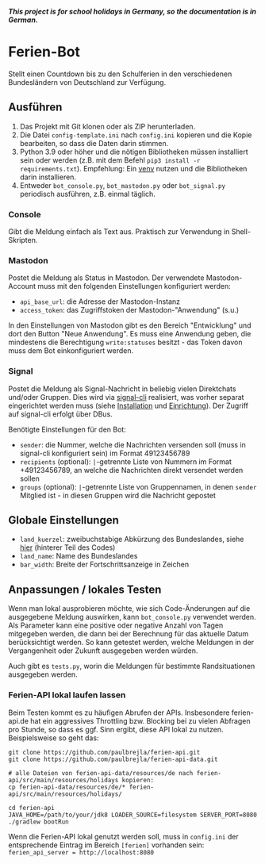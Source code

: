***This project is for school holidays in Germany, so the documentation is in German.***

# Ferien-Bot

Stellt einen Countdown bis zu den Schulferien in den verschiedenen Bundesländern
von Deutschland zur Verfügung.

## Ausführen

1. Das Projekt mit Git klonen oder als ZIP herunterladen.
2. Die Datei `config-template.ini` nach `config.ini` kopieren und die Kopie
   bearbeiten, so dass die Daten darin stimmen.
3. Python 3.9 oder höher und die nötigen Bibliotheken müssen installiert sein
   oder werden (z.B. mit dem Befehl `pip3 install -r requirements.txt`).
   Empfehlung: Ein [venv](https://docs.python.org/3/library/venv.html) nutzen
   und die Bibliotheken darin installieren.
4. Entweder `bot_console.py`, `bot_mastodon.py` oder `bot_signal.py` periodisch
   ausführen, z.B. einmal täglich.

### Console

Gibt die Meldung einfach als Text aus. Praktisch zur Verwendung in Shell-Skripten.

### Mastodon

Postet die Meldung als Status in Mastodon. Der verwendete Mastodon-Account muss
mit den folgenden Einstellungen konfiguriert werden:

- `api_base_url`: die Adresse der Mastodon-Instanz
- `access_token`: das Zugriffstoken der Mastodon-"Anwendung" (s.u.)

In den Einstellungen von Mastodon gibt es den Bereich "Entwicklung" und dort den
Button "Neue Anwendung". Es muss eine Anwendung geben, die mindestens die Berechtigung
`write:statuses` besitzt - das Token davon muss dem Bot einkonfiguriert werden.

### Signal

Postet die Meldung als Signal-Nachricht in beliebig vielen Direktchats und/oder Gruppen.
Dies wird via [signal-cli](https://github.com/AsamK/signal-cli) realisiert, was vorher
separat eingerichtet werden muss (siehe 
[Installation](https://github.com/AsamK/signal-cli/wiki/DBus-service#system-bus)
und [Einrichtung](https://github.com/AsamK/signal-cli/wiki/Registration-with-captcha)).
Der Zugriff auf signal-cli erfolgt über DBus.

Benötigte Einstellungen für den Bot:

- `sender`: die Nummer, welche die Nachrichten versenden soll (muss in signal-cli konfiguriert sein)
  im Format 49123456789
- `recipients` (optional): `|`-getrennte Liste von Nummern im Format +49123456789,
  an welche die Nachrichten direkt versendet werden sollen
- `groups` (optional):  `|`-getrennte Liste von Gruppennamen, in denen `sender` Mitglied ist -
  in diesen Gruppen wird die Nachricht gepostet

## Globale Einstellungen

- `land_kuerzel`: zweibuchstabige Abkürzung des Bundeslandes, siehe 
  [hier](https://de.wikipedia.org/wiki/ISO_3166-2:DE) (hinterer Teil des Codes)
- `land_name`: Name des Bundeslandes
- `bar_width`: Breite der Fortschrittsanzeige in Zeichen

## Anpassungen / lokales Testen

Wenn man lokal ausprobieren möchte, wie sich Code-Änderungen auf die ausgegebene Meldung
auswirken, kann `bot_console.py` verwendet werden. Als Parameter kann eine positive oder
negative Anzahl von Tagen mitgegeben werden, die dann bei der Berechnung für das aktuelle
Datum berücksichtigt werden. So kann getestet werden, welche Meldungen in der
Vergangenheit oder Zukunft ausgegeben werden würden.

Auch gibt es `tests.py`, worin die Meldungen für bestimmte Randsituationen ausgegeben
werden.

### Ferien-API lokal laufen lassen

Beim Testen kommt es zu häufigen Abrufen der APIs. Insbesondere ferien-api.de hat ein
aggressives Throttling bzw. Blocking bei zu vielen Abfragen pro Stunde, so dass es
ggf. Sinn ergibt, diese API lokal zu nutzen. Beispielsweise so geht das:
```
git clone https://github.com/paulbrejla/ferien-api.git
git clone https://github.com/paulbrejla/ferien-api-data.git

# alle Dateien von ferien-api-data/resources/de nach ferien-api/src/main/resources/holidays kopieren:
cp ferien-api-data/resources/de/* ferien-api/src/main/resources/holidays/

cd ferien-api
JAVA_HOME=/path/to/your/jdk8 LOADER_SOURCE=filesystem SERVER_PORT=8080 ./gradlew bootRun
```
Wenn die Ferien-API lokal genutzt werden soll, muss in `config.ini` der entsprechende
Eintrag im Bereich `[ferien]` vorhanden sein:
`ferien_api_server = http://localhost:8080`
